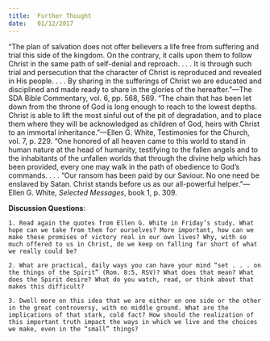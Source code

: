 ```yaml
---
title:  Further Thought
date:   01/12/2017
---
```


“The plan of salvation does not offer believers a life free from suffering and trial this side of the kingdom. On the contrary, it calls upon them to follow Christ in the same path of self-denial and reproach. . . . It is through such trial and persecution that the character of Christ is reproduced and revealed in His people. . . . By sharing in the sufferings of Christ we are educated and disciplined and made ready to share in the glories of the hereafter.”—The SDA Bible Commentary, vol. 6, pp. 568, 569. “The chain that has been let down from the throne of God is long enough to reach to the lowest depths. Christ is able to lift the most sinful out of the pit of degradation, and to place them where they will be acknowledged as children of God, heirs with Christ to an immortal inheritance.”—Ellen G. White, Testimonies for the Church, vol. 7, p. 229. “One honored of all heaven came to this world to stand in human nature at the head of humanity, testifying to the fallen angels and to the inhabitants of the unfallen worlds that through the divine help which has been provided, every one may walk in the path of obedience to God’s commands. . . . “Our ransom has been paid by our Saviour. No one need be enslaved by Satan. Christ stands before us as our all-powerful helper.”—Ellen G. White, *Selected Messages*, book 1, p. 309.

**Discussion Questions**:

`1. Read again the quotes from Ellen G. White in Friday’s study. What hope can we take from them for ourselves? More important, how can we make these promises of victory real in our own lives? Why, with so much offered to us in Christ, do we keep on falling far short of what we really could be?`

`2. What are practical, daily ways you can have your mind “set . . . on the things of the Spirit” (Rom. 8:5, RSV)? What does that mean? What does the Spirit desire? What do you watch, read, or think about that makes this difficult?`

`3. Dwell more on this idea that we are either on one side or the other in the great controversy, with no middle ground. What are the implications of that stark, cold fact? How should the realization of this important truth impact the ways in which we live and the choices we make, even in the “small” things?`
